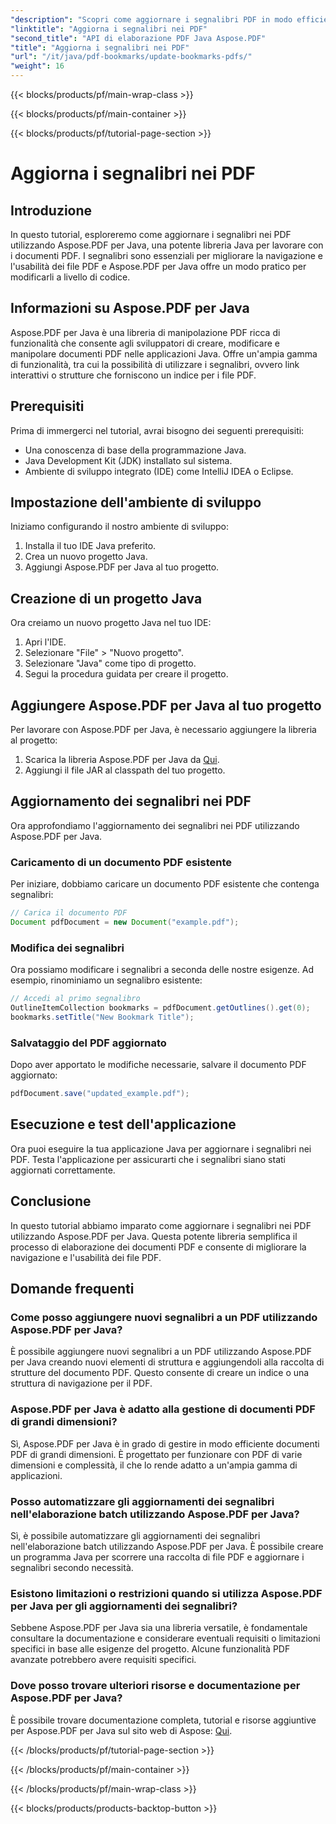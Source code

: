 ```yaml
---
"description": "Scopri come aggiornare i segnalibri PDF in modo efficiente utilizzando Aspose.PDF per Java. La nostra guida passo passo semplifica il processo."
"linktitle": "Aggiorna i segnalibri nei PDF"
"second_title": "API di elaborazione PDF Java Aspose.PDF"
"title": "Aggiorna i segnalibri nei PDF"
"url": "/it/java/pdf-bookmarks/update-bookmarks-pdfs/"
"weight": 16
---
```


{{< blocks/products/pf/main-wrap-class >}}

{{< blocks/products/pf/main-container >}}

{{< blocks/products/pf/tutorial-page-section >}}

# Aggiorna i segnalibri nei PDF


## Introduzione

In questo tutorial, esploreremo come aggiornare i segnalibri nei PDF utilizzando Aspose.PDF per Java, una potente libreria Java per lavorare con i documenti PDF. I segnalibri sono essenziali per migliorare la navigazione e l'usabilità dei file PDF e Aspose.PDF per Java offre un modo pratico per modificarli a livello di codice.

## Informazioni su Aspose.PDF per Java

Aspose.PDF per Java è una libreria di manipolazione PDF ricca di funzionalità che consente agli sviluppatori di creare, modificare e manipolare documenti PDF nelle applicazioni Java. Offre un'ampia gamma di funzionalità, tra cui la possibilità di utilizzare i segnalibri, ovvero link interattivi o strutture che forniscono un indice per i file PDF.

## Prerequisiti

Prima di immergerci nel tutorial, avrai bisogno dei seguenti prerequisiti:

- Una conoscenza di base della programmazione Java.
- Java Development Kit (JDK) installato sul sistema.
- Ambiente di sviluppo integrato (IDE) come IntelliJ IDEA o Eclipse.

## Impostazione dell'ambiente di sviluppo

Iniziamo configurando il nostro ambiente di sviluppo:

1. Installa il tuo IDE Java preferito.
2. Crea un nuovo progetto Java.
3. Aggiungi Aspose.PDF per Java al tuo progetto.

## Creazione di un progetto Java

Ora creiamo un nuovo progetto Java nel tuo IDE:

1. Apri l'IDE.
2. Selezionare "File" > "Nuovo progetto".
3. Selezionare "Java" come tipo di progetto.
4. Segui la procedura guidata per creare il progetto.

## Aggiungere Aspose.PDF per Java al tuo progetto

Per lavorare con Aspose.PDF per Java, è necessario aggiungere la libreria al progetto:

1. Scarica la libreria Aspose.PDF per Java da [Qui](https://releases.aspose.com/pdf/java/).
2. Aggiungi il file JAR al classpath del tuo progetto.

## Aggiornamento dei segnalibri nei PDF

Ora approfondiamo l'aggiornamento dei segnalibri nei PDF utilizzando Aspose.PDF per Java.

### Caricamento di un documento PDF esistente

Per iniziare, dobbiamo caricare un documento PDF esistente che contenga segnalibri:

```java
// Carica il documento PDF
Document pdfDocument = new Document("example.pdf");
```

### Modifica dei segnalibri

Ora possiamo modificare i segnalibri a seconda delle nostre esigenze. Ad esempio, rinominiamo un segnalibro esistente:

```java
// Accedi al primo segnalibro
OutlineItemCollection bookmarks = pdfDocument.getOutlines().get(0);
bookmarks.setTitle("New Bookmark Title");
```

### Salvataggio del PDF aggiornato

Dopo aver apportato le modifiche necessarie, salvare il documento PDF aggiornato:

```java
pdfDocument.save("updated_example.pdf");
```

## Esecuzione e test dell'applicazione

Ora puoi eseguire la tua applicazione Java per aggiornare i segnalibri nei PDF. Testa l'applicazione per assicurarti che i segnalibri siano stati aggiornati correttamente.

## Conclusione

In questo tutorial abbiamo imparato come aggiornare i segnalibri nei PDF utilizzando Aspose.PDF per Java. Questa potente libreria semplifica il processo di elaborazione dei documenti PDF e consente di migliorare la navigazione e l'usabilità dei file PDF.

## Domande frequenti

### Come posso aggiungere nuovi segnalibri a un PDF utilizzando Aspose.PDF per Java?

È possibile aggiungere nuovi segnalibri a un PDF utilizzando Aspose.PDF per Java creando nuovi elementi di struttura e aggiungendoli alla raccolta di strutture del documento PDF. Questo consente di creare un indice o una struttura di navigazione per il PDF.

### Aspose.PDF per Java è adatto alla gestione di documenti PDF di grandi dimensioni?

Sì, Aspose.PDF per Java è in grado di gestire in modo efficiente documenti PDF di grandi dimensioni. È progettato per funzionare con PDF di varie dimensioni e complessità, il che lo rende adatto a un'ampia gamma di applicazioni.

### Posso automatizzare gli aggiornamenti dei segnalibri nell'elaborazione batch utilizzando Aspose.PDF per Java?

Sì, è possibile automatizzare gli aggiornamenti dei segnalibri nell'elaborazione batch utilizzando Aspose.PDF per Java. È possibile creare un programma Java per scorrere una raccolta di file PDF e aggiornare i segnalibri secondo necessità.

### Esistono limitazioni o restrizioni quando si utilizza Aspose.PDF per Java per gli aggiornamenti dei segnalibri?

Sebbene Aspose.PDF per Java sia una libreria versatile, è fondamentale consultare la documentazione e considerare eventuali requisiti o limitazioni specifici in base alle esigenze del progetto. Alcune funzionalità PDF avanzate potrebbero avere requisiti specifici.

### Dove posso trovare ulteriori risorse e documentazione per Aspose.PDF per Java?

È possibile trovare documentazione completa, tutorial e risorse aggiuntive per Aspose.PDF per Java sul sito web di Aspose: [Qui](https://reference.aspose.com/pdf/java/).

{{< /blocks/products/pf/tutorial-page-section >}}

{{< /blocks/products/pf/main-container >}}

{{< /blocks/products/pf/main-wrap-class >}}

{{< blocks/products/products-backtop-button >}}